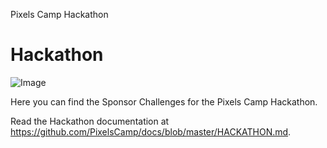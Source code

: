 Pixels Camp Hackathon

# Hackathon

![Image](https://raw.githubusercontent.com/PixelsCamp/docs/master/img/hackathon.png)

Here you can find the Sponsor Challenges for the Pixels Camp Hackathon.

Read the Hackathon documentation at https://github.com/PixelsCamp/docs/blob/master/HACKATHON.md.